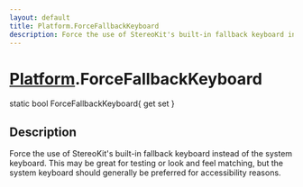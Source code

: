 ```yaml
---
layout: default
title: Platform.ForceFallbackKeyboard
description: Force the use of StereoKit's built-in fallback keyboard instead of the system keyboard. This may be great for testing or look and feel matching, but the system keyboard should generally be preferred for accessibility reasons.
---
```

# [Platform]({{site.url}}/Pages/Reference/Platform.html).ForceFallbackKeyboard

<div class='signature' markdown='1'>
static bool ForceFallbackKeyboard{ get set }
</div>

## Description
Force the use of StereoKit's built-in fallback keyboard
instead of the system keyboard. This may be great for testing or
look and feel matching, but the system keyboard should generally be
preferred for accessibility reasons.

